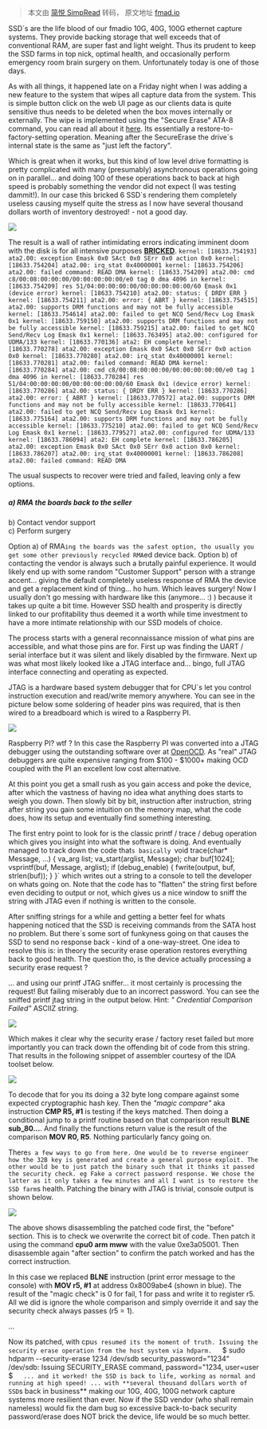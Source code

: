 > 本文由 [简悦 SimpRead](http://ksria.com/simpread/) 转码， 原文地址 [fmad.io](https://fmad.io/blog-ssd-bricked-restore.html?continueFlag=146d106413e3afc39dd453926eec366a)

SSD`s are the life blood of our fmadio 10G, 40G, 100G ethernet capture systems. They provide backing storage that well exceeds that of conventional RAM, are super fast and light weight. Thus its prudent to keep the SSD farms in top nick, optimal health, and occasionally perform emergency room brain surgery on them. Unfortunately today is one of those days.

As with all things, it happened late on a Friday night when I was adding a new feature to the system that wipes all capture data from the system. This is simple button click on the web UI page as our clients data is quite sensitive thus needs to be deleted when the box moves internally or externally. The wipe is implemented using the "Secure Erase" ATA-8 command, you can read all about it [here](https://ata.wiki.kernel.org/index.php/ATA_Secure_Erase). Its essentially a restore-to-factory-setting operation. Meaning after the SecureErase the drive`s internal state is the same as "just left the factory".

Which is great when it works, but this kind of low level drive formatting is pretty complicated with many (presumably) asynchronous operations going on in parallel... and doing 100 of these operations back to back at high speed is probably something the vendor did not expect (I was testing dammit!). In our case this bricked 6 SSD`s rendering them completely useless causing myself quite the stress as I now have several thousand dollars worth of inventory destroyed! - not a good day.

![](https://fmad.io/images/blog/money_burn.jpg)

The result is a wall of rather intimidating errors indicating imminent doom with the disk is for all intensive purposes [**BRICKED**](https://en.wikipedia.org/wiki/Brick_%28electronics%29). `kernel: [18633.754193] ata2.00: exception Emask 0x0 SAct 0x0 SErr 0x0 action 0x0 kernel: [18633.754204] ata2.00: irq_stat 0x40000001 kernel: [18633.754206] ata2.00: failed command: READ DMA kernel: [18633.754209] ata2.00: cmd c8/00:08:00:00:00/00:00:00:00:00/e0 tag 0 dma 4096 in kernel: [18633.754209] res 51/04:00:00:00:00/00:00:00:00:00/60 Emask 0x1 (device error) kernel: [18633.754210] ata2.00: status: { DRDY ERR } kernel: [18633.754211] ata2.00: error: { ABRT } kernel: [18633.754515] ata2.00: supports DRM functions and may not be fully accessible kernel: [18633.754614] ata2.00: failed to get NCQ Send/Recv Log Emask 0x1 kernel: [18633.759150] ata2.00: supports DRM functions and may not be fully accessible kernel: [18633.759215] ata2.00: failed to get NCQ Send/Recv Log Emask 0x1 kernel: [18633.763495] ata2.00: configured for UDMA/133 kernel: [18633.770136] ata2: EH complete kernel: [18633.770278] ata2.00: exception Emask 0x0 SAct 0x0 SErr 0x0 action 0x0 kernel: [18633.770280] ata2.00: irq_stat 0x40000001 kernel: [18633.770281] ata2.00: failed command: READ DMA kernel: [18633.770284] ata2.00: cmd c8/00:08:00:00:00/00:00:00:00:00/e0 tag 1 dma 4096 in kernel: [18633.770284] res 51/04:00:00:00:00/00:00:00:00:00/60 Emask 0x1 (device error) kernel: [18633.770286] ata2.00: status: { DRDY ERR } kernel: [18633.770286] ata2.00: error: { ABRT } kernel: [18633.770572] ata2.00: supports DRM functions and may not be fully accessible kernel: [18633.770641] ata2.00: failed to get NCQ Send/Recv Log Emask 0x1 kernel: [18633.775164] ata2.00: supports DRM functions and may not be fully accessible kernel: [18633.775210] ata2.00: failed to get NCQ Send/Recv Log Emask 0x1 kernel: [18633.779527] ata2.00: configured for UDMA/133 kernel: [18633.786094] ata2: EH complete kernel: [18633.786205] ata2.00: exception Emask 0x0 SAct 0x0 SErr 0x0 action 0x0 kernel: [18633.786207] ata2.00: irq_stat 0x40000001 kernel: [18633.786208] ata2.00: failed command: READ DMA`

The usual suspects to recover were tried and failed, leaving only a few options.  

##### a) RMA the boards back to the seller  
b) Contact vendor support  
c) Perform surgery

Option a) of RMA`ing the boards was the safest option, tho usually you get some other previously recycled RMA`ed device back. Option b) of contacting the vendor is always such a brutally painful experience. It would likely end up with some random "Customer Support" person with a strange accent... giving the default completely useless response of RMA the device and get a replacement kind of thing... ho hum. Which leaves surgery! Now I usually don't go messing with hardware like this (anymore... :) ) because it takes up quite a bit time. However SSD health and prosperity is directly linked to our profitability thus deemed it a worth while time investment to have a more intimate relationship with our SSD models of choice.

The process starts with a general reconnaissance mission of what pins are accessible, and what those pins are for. First up was finding the UART / serial interface but it was silent and likely disabled by the firmware. Next up was what most likely looked like a JTAG interface and... bingo, full JTAG interface connecting and operating as expected.

JTAG is a hardware based system debugger that for CPU`s let you control instruction execution and read/write memory anywhere. You can see in the picture below some soldering of header pins was required, that is then wired to a breadboard which is wired to a Raspberry PI.

![](https://fmad.io/images/blog/20141229_ssd_jtag.jpg)

Raspberry PI? wtf ? In this case the Raspberry PI was converted into a JTAG debugger using the outstanding software over at [OpenOCD](http://openocd.sourceforge.net/). As "real" JTAG debuggers are quite expensive ranging from $100 - $1000+ making OCD coupled with the PI an excellent low cost alternative.

At this point you get a small rush as you gain access and poke the device, after which the vastness of having no idea what anything does starts to weigh you down. Then slowly bit by bit, instruction after instruction, string after string you gain some intuition on the memory map, what the code does, how its setup and eventually find something interesting.

The first entry point to look for is the classic printf / trace / debug operation which gives you insight into what the software is doing. And eventually managed to track down the code that`s basically `void trace(char* Message, ...) { va_arg list; va_start(arglist, Message); char buf[1024]; vsprintf(buf, Message, arglist); if (debug_enable) { fwrite(output, buf, strlen(buf)); } }` which writes out a string to a console to tell the developer on whats going on. Note that the code has to "flatten" the string first before even deciding to output or not, which gives us a nice window to sniff the string with JTAG even if nothing is written to the console.

After sniffing strings for a while and getting a better feel for whats happening noticed that the SSD is receiving commands from the SATA host no problem. But there`s some sort of funkyness going on that causes the SSD to send no response back - kind of a one-way-street. One idea to resolve this is: in theory the security erase operation restores everything back to good health. The question tho, is the device actually processing a security erase request ?

... and using our printf JTAG sniffer... it most certainly is processing the request! But failing miserably due to an incorrect password. You can see the sniffed printf jtag string in the output below. Hint: _"<SED> Credential Comparison Failed"_ ASCIIZ string.

![](https://fmad.io/images/blog/20141229_ssd_security_erase_fail.jpg)

Which makes it clear why the security erase / factory reset failed but more importantly you can track down the offending bit of code from this string. That results in the following snippet of assembler courtesy of the IDA toolset below.

![](https://fmad.io/images/blog/20141229_ssd_security_check.jpg)

To decode that for you its doing a 32 byte long compare against some expected cryptographic hash key. Then the _"magic compare"_ aka instruction **CMP R5, #1** is testing if the keys matched. Then doing a conditional jump to a printf routine based on that comparison result **BLNE sub_80...**. And finally the functions return value is the result of the comparison **MOV R0, R5**. Nothing particularly fancy going on.

There`s a few ways to go from here. One would be to reverse engineer how the 32B key is generated and create a general purpose exploit. The other would be to just patch the binary such that it thinks it passed the security check. eg Fake a correct password response. We chose the latter as it only takes a few minutes and all I want is to restore the SSD farm`s health. Patching the binary with JTAG is trivial, console output is shown below.

![](https://fmad.io/images/blog/20141229_ssd_security_erase_patch.jpg)

The above shows disassembling the patched code first, the "before" section. This is to check we overwrite the correct bit of code. Then patch it using the command **cpu0 arm mww** with the value 0xe3a05001. Then disassemble again "after section" to confirm the patch worked and has the correct instruction.

In this case we replaced **BLNE** instruction (print error message to the console) with **MOV r5, #1** at address 0x8009abe4 (shown in blue). The result of the "magic check" is 0 for fail, 1 for pass and write it to register r5. All we did is ignore the whole comparison and simply override it and say the security check always passes (r5 = 1).

...

Now its patched, with cpu`s resumed its the moment of truth. Issuing the security erase operation from the host system via hdparm.  
`$ sudo hdparm --security-erase 1234 /dev/sdb security_password="1234" /dev/sdb: Issuing SECURITY_ERASE command, password="1234, user=user $`  
... and it worked! the SSD is back to life, working as normal and running at high speed! ... with **several thousand dollars worth of SSD`s back in business** making our 10G, 40G, 100G network capture systems more resilient than ever. Now if the SSD vendor (who shall remain nameless) would fix the dam bug so excessive back-to-back security password/erase does NOT brick the device, life would be so much better.